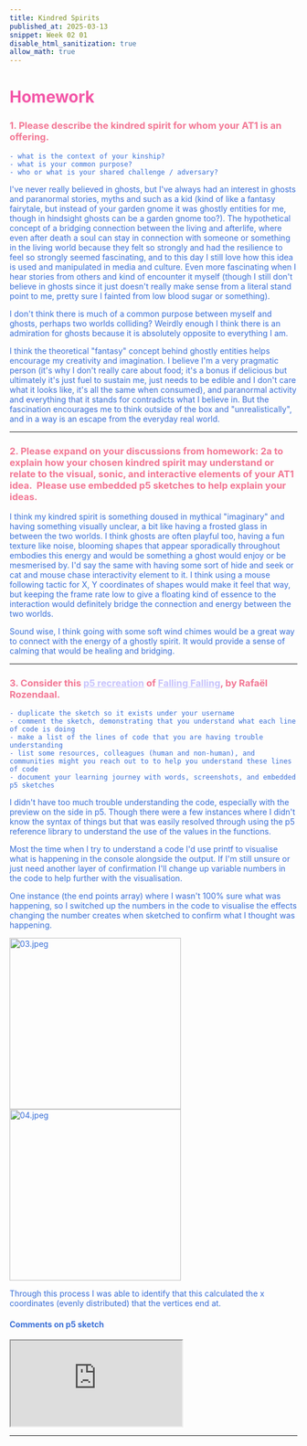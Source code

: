 ```yaml
---
title: Kindred Spirits
published_at: 2025-03-13
snippet: Week 02 01
disable_html_sanitization: true
allow_math: true
---
```


<style>
  background-color {color:#F9E8CE;}
  h1 {color:#F356A7;}
  h3 {color:#F27794;}
  body {color:#3A6FD7}
  a {color:#C7C3FC}
</style>

# Homework

### 1. Please describe the kindred spirit for whom your AT1 is an offering.

    - what is the context of your kinship?
    - what is your common purpose?
    - who or what is your shared challenge / adversary?

I've never really believed in ghosts, but I've always had an interest in ghosts and paranormal stories, myths and such as a kid (kind of like a fantasy fairytale, but instead of your garden gnome it was ghostly entities for me, though in hindsight ghosts can be a garden gnome too?). The hypothetical concept of a bridging connection between the living and afterlife, where even after death a soul can stay in connection with someone or something in the living world because they felt so strongly and had the resilience to feel so strongly seemed fascinating, and to this day I still love how this idea is used and manipulated in media and culture. Even more fascinating when I hear stories from others and kind of encounter it myself (though I still don't believe in ghosts since it just doesn't really make sense from a literal stand point to me, pretty sure I fainted from low blood sugar or something).

I don't think there is much of a common purpose between myself and ghosts, perhaps two worlds colliding? Weirdly enough I think there is an admiration for ghosts because it is absolutely opposite to everything I am.

I think the theoretical "fantasy" concept behind ghostly entities helps encourage my creativity and imagination. I believe I'm a very pragmatic person (it's why I don't really care about food; it's a bonus if delicious but ultimately it's just fuel to sustain me, just needs to be edible and I don't care what it looks like, it's all the same when consumed), and paranormal activity and everything that it stands for contradicts what I believe in. But the fascination encourages me to think outside of the box and "unrealistically", and in a way is an escape from the everyday real world.

---

### 2. Please expand on your discussions from homework: 2a to explain how your chosen kindred spirit may understand or relate to the visual, sonic, and interactive elements of your AT1 idea.  Please use embedded p5 sketches to help explain your ideas.

I think my kindred spirit is something doused in mythical "imaginary" and having something visually unclear, a bit like having a frosted glass in between the two worlds. I think ghosts are often playful too, having a fun texture like noise, blooming shapes that appear sporadically throughout embodies this energy and would be something a ghost would enjoy or be mesmerised by. I'd say the same with having some sort of hide and seek or cat and mouse chase interactivity element to it. I think using a mouse following tactic for X, Y coordinates of shapes would make it feel that way, but keeping the frame rate low to give a floating kind of essence to the interaction would definitely bridge the connection and energy between the two worlds.

Sound wise, I think going with some soft wind chimes would be a great way to connect with the energy of a ghostly spirit. It would provide a sense of calming that would be healing and bridging.

---

### 3. Consider this [p5 recreation](https://editor.p5js.org/capogreco/sketches/9yDsxLFYZ) of [Falling Falling](https://www.fallingfalling.com/), by Rafaël Rozendaal.

    - duplicate the sketch so it exists under your username
    - comment the sketch, demonstrating that you understand what each line of code is doing
    - make a list of the lines of code that you are having trouble understanding
    - list some resources, colleagues (human and non-human), and communities might you reach out to to help you understand these lines of code
    - document your learning journey with words, screenshots, and embedded p5 sketches

I didn't have too much trouble understanding the code, especially with the preview on the side in p5. Though there were a few instances where I didn't know the syntax of things but that was easily resolved through using the p5 reference library to understand the use of the values in the functions.

Most the time when I try to understand a code I'd use printf to visualise what is happening in the console alongside the output. If I'm still unsure or just need another layer of confirmation I'll change up variable numbers in the code to help further with the visualisation.

One instance (the end points array) where I wasn't 100% sure what was happening, so I switched up the numbers in the code to visualise the effects changing the number creates when sketched to confirm what I thought was happening.

<img src="/W02/03.jpeg" alt="03.jpeg" width="300"/>
<img src="/W02/04.jpeg" alt="04.jpeg" width="300"/>

Through this process I was able to identify that this calculated the x coordinates (evenly distributed) that the vertices end at.

#### Comments on p5 sketch

<iframe id="falling_falling" src="https://editor.p5js.org/sams4m/sketches/svKiSBReB"></iframe>

<script type="module">

    const iframe  = document.getElementById (`falling_falling`)
    iframe.width  = iframe.parentNode.scrollWidth
    iframe.height = iframe.width * 9 / 16 + 42

</script>

---
